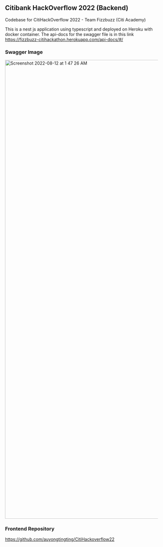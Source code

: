 ## Citibank HackOverflow 2022 (Backend)

Codebase for CitiHackOverflow 2022 - Team Fizzbuzz (Citi Academy)

This is a nest js application using typescript and deployed on Heroku with docker container. The api-docs for the swagger file is in this link https://fizzbuzz-citihackathon.herokuapp.com/api-docs/#/

### Swagger Image

<img width="1511" alt="Screenshot 2022-08-12 at 1 47 26 AM" src="https://user-images.githubusercontent.com/89409516/184199665-9a605fd1-86a3-40f8-8e30-9e5453c31ef7.png">

### Frontend Repository

https://github.com/auyongtingting/CitiHackoverflow22
